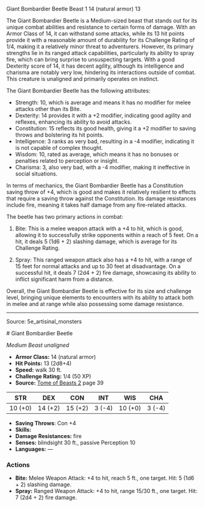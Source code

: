 <MonsterName/>Giant Bombardier Beetle</MonsterName>
<CreatureType/>Beast</CreatureType>
<CR/>1</CR>
<AC/>14 (natural armor)</AC>
<HP/>13</HP>
<summary>The Giant Bombardier Beetle is a Medium-sized beast that stands out for its unique combat abilities and resistance to certain forms of damage. With an Armor Class of 14, it can withstand some attacks, while its 13 hit points provide it with a reasonable amount of durability for its Challenge Rating of 1/4, making it a relatively minor threat to adventurers. However, its primary strengths lie in its ranged attack capabilities, particularly its ability to spray fire, which can bring surprise to unsuspecting targets. With a good Dexterity score of 14, it has decent agility, although its intelligence and charisma are notably very low, hindering its interactions outside of combat. This creature is unaligned and primarily operates on instinct.</summary>

<detail>

The Giant Bombardier Beetle has the following attributes: 

- Strength: 10, which is average and means it has no modifier for melee attacks other than its Bite.
- Dexterity: 14 provides it with a +2 modifier, indicating good agility and reflexes, enhancing its ability to avoid attacks.
- Constitution: 15 reflects its good health, giving it a +2 modifier to saving throws and bolstering its hit points.
- Intelligence: 3 ranks as very bad, resulting in a -4 modifier, indicating it is not capable of complex thought.
- Wisdom: 10, rated as average, which means it has no bonuses or penalties related to perception or insight.
- Charisma: 3, also very bad, with a -4 modifier, making it ineffective in social situations.

In terms of mechanics, the Giant Bombardier Beetle has a Constitution saving throw of +4, which is good and makes it relatively resilient to effects that require a saving throw against the Constitution. Its damage resistances include fire, meaning it takes half damage from any fire-related attacks.

The beetle has two primary actions in combat:

1. Bite: This is a melee weapon attack with a +4 to hit, which is good, allowing it to successfully strike opponents within a reach of 5 feet. On a hit, it deals 5 (1d6 + 2) slashing damage, which is average for its Challenge Rating.

2. Spray: This ranged weapon attack also has a +4 to hit, with a range of 15 feet for normal attacks and up to 30 feet at disadvantage. On a successful hit, it deals 7 (2d4 + 2) fire damage, showcasing its ability to inflict significant harm from a distance.

Overall, the Giant Bombardier Beetle is effective for its size and challenge level, bringing unique elements to encounters with its ability to attack both in melee and at range while also possessing some damage resistance.</detail>



---

Source: 5e_artisinal_monsters

<statblock>
# Giant Bombardier Beetle

*Medium* *Beast* *unaligned*

- **Armor Class:** 14 (natural armor)
- **Hit Points:** 13 (2d8+4)
- **Speed:** walk 30 ft.
- **Challenge Rating:** 1/4 (50 XP)
- **Source:** [Tome of Beasts 2](https://koboldpress.com/kpstore/product/tome-of-beasts-2-for-5th-edition) page 39

| STR | DEX | CON | INT | WIS | CHA |
| --- | --- | --- | --- | --- | --- |
| 10 (+0) | 14 (+2) | 15 (+2) | 3 (-4) | 10 (+0) | 3 (-4) |

- **Saving Throws**: Con +4
- **Skills:** 
- **Damage Resistances:** fire
- **Senses:** blindsight 30 ft., passive Perception 10
- **Languages:** —

### Actions

- **Bite:** Melee Weapon Attack: +4 to hit, reach 5 ft., one target. Hit: 5 (1d6 + 2) slashing damage.
- **Spray:** Ranged Weapon Attack: +4 to hit, range 15/30 ft., one target. Hit: 7 (2d4 + 2) fire damage.


</statblock>


